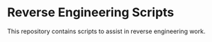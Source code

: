 # Reverse Engineering Scripts

This repository contains scripts to assist in reverse engineering work.
